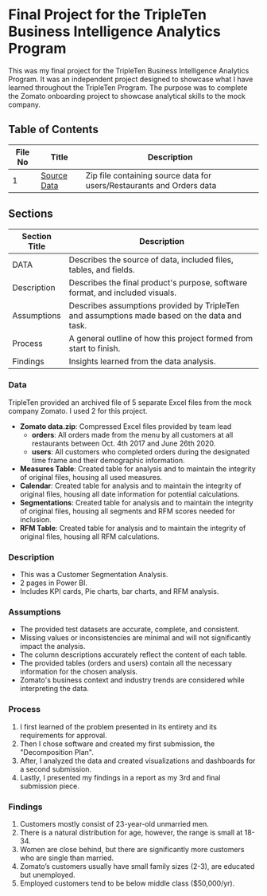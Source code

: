 
# Final Project for the TripleTen Business Intelligence Analytics Program

This was my final project for the TripleTen Business Intelligence Analytics Program. It was an independent project designed to showcase what I have learned throughout the TripleTen Program. The purpose was to complete the Zomato onboarding project to showcase analytical skills to the mock company.

## Table of Contents

| File No | Title                                                     | Description                                                  |
| ------- | --------------------------------------------------------- | ------------------------------------------------------------ |
| 1       | [Source Data](https://github.com/mudumbaigth/Dataprojects_Tripleten/blob/main/Zomato/Raw_Data/User_Order_Rest.zip) | Zip file containing source data for users/Restaurants and Orders data |

## Sections

| Section Title | Description |
| ------------- | ----------- |
| DATA          | Describes the source of data, included files, tables, and fields. |
| Description   | Describes the final product's purpose, software format, and included visuals. |
| Assumptions   | Describes assumptions provided by TripleTen and assumptions made based on the data and task. |
| Process       | A general outline of how this project formed from start to finish. |
| Findings      | Insights learned from the data analysis. |

### Data

TripleTen provided an archived file of 5 separate Excel files from the mock company Zomato. I used 2 for this project.

- **Zomato data.zip**: Compressed Excel files provided by team lead
  - **orders**: All orders made from the menu by all customers at all restaurants between Oct. 4th 2017 and June 26th 2020.
  - **users**: All customers who completed orders during the designated time frame and their demographic information.
- **Measures Table**: Created table for analysis and to maintain the integrity of original files, housing all used measures.
- **Calendar**: Created table for analysis and to maintain the integrity of original files, housing all date information for potential calculations.
- **Segmentations**: Created table for analysis and to maintain the integrity of original files, housing all segments and RFM scores needed for inclusion.
- **RFM Table**: Created table for analysis and to maintain the integrity of original files, housing all RFM calculations.

### Description

- This was a Customer Segmentation Analysis.
- 2 pages in Power BI.
- Includes KPI cards, Pie charts, bar charts, and RFM analysis.

### Assumptions

- The provided test datasets are accurate, complete, and consistent.
- Missing values or inconsistencies are minimal and will not significantly impact the analysis.
- The column descriptions accurately reflect the content of each table.
- The provided tables (orders and users) contain all the necessary information for the chosen analysis.
- Zomato's business context and industry trends are considered while interpreting the data.

### Process

1. I first learned of the problem presented in its entirety and its requirements for approval.
2. Then I chose software and created my first submission, the "Decomposition Plan".
3. After, I analyzed the data and created visualizations and dashboards for a second submission.
4. Lastly, I presented my findings in a report as my 3rd and final submission piece.

### Findings

1. Customers mostly consist of 23-year-old unmarried men.
2. There is a natural distribution for age, however, the range is small at 18-34.
3. Women are close behind, but there are significantly more customers who are single than married.
4. Zomato’s customers usually have small family sizes (2-3), are educated but unemployed.
5. Employed customers tend to be below middle class ($50,000/yr).

